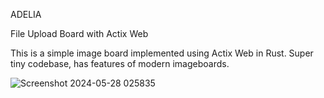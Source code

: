 
ADELIA


File Upload Board with Actix Web

This is a simple image board implemented using Actix Web in Rust. Super tiny codebase, has features of modern imageboards. 



![Screenshot 2024-05-28 025835](https://github.com/ChessLogical/Adelia/assets/169053333/1d4d7ba9-3930-4921-a7b2-2d659470cb63)






